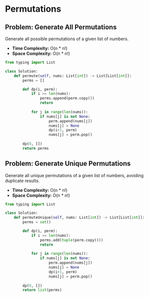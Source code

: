 # Permutations

## Problem: Generate All Permutations

Generate all possible permutations of a given list of numbers.

- **Time Complexity:** O(n * n!)
- **Space Complexity:** O(n * n!)

```python
from typing import List

class Solution:
    def permute(self, nums: List[int]) -> List[List[int]]:
        perms = []

        def dp(i, perm):
            if i >= len(nums):
                perms.append(perm.copy())
                return
            
            for j in range(len(nums)):
                if nums[j] is not None:
                    perm.append(nums[j])
                    nums[j] = None
                    dp(i+1, perm)
                    nums[j] = perm.pop()
        
        dp(0, [])
        return perms
```

## Problem: Generate Unique Permutations

Generate all unique permutations of a given list of numbers, avoiding duplicate results.

- **Time Complexity:** O(n * n!)
- **Space Complexity:** O(n * n!)

```python
from typing import List

class Solution:
    def permuteUnique(self, nums: List[int]) -> List[List[int]]:
        perms = set()

        def dp(i, perm):
            if i >= len(nums):
                perms.add(tuple(perm.copy()))
                return
            
            for j in range(len(nums)):
                if nums[j] is not None:
                    perm.append(nums[j])
                    nums[j] = None
                    dp(i+1, perm)
                    nums[j] = perm.pop()
        
        dp(0, [])
        return list(perms)
```

